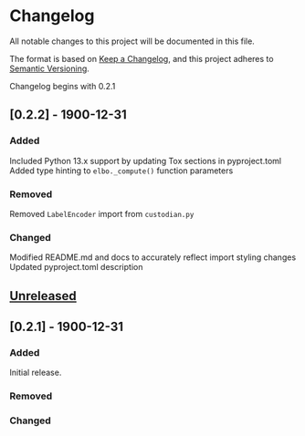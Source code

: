 # Changelog
All notable changes to this project will be documented in this file.

The format is based on [Keep a Changelog](https://keepachangelog.com/en/1.0.0/),
and this project adheres to [Semantic Versioning](https://semver.org/spec/v2.0.0.html).

Changelog begins with 0.2.1
## [0.2.2] - 1900-12-31

### Added
Included Python 13.x support by updating Tox sections in pyproject.toml
Added type hinting to `elbo._compute()` function parameters

### Removed
Removed `LabelEncoder` import from `custodian.py`

### Changed
Modified README.md and docs to accurately reflect import styling changes
Updated pyproject.toml description

## [Unreleased]

## [0.2.1] - 1900-12-31

### Added

Initial release.

### Removed

### Changed

[Unreleased]: https://github.com/olivierlacan/keep-a-changelog/compare/v1.0.0...HEAD
[0.0.1]: https://github.com/olivierlacan/keep-a-changelog/releases/tag/v0.0.1
